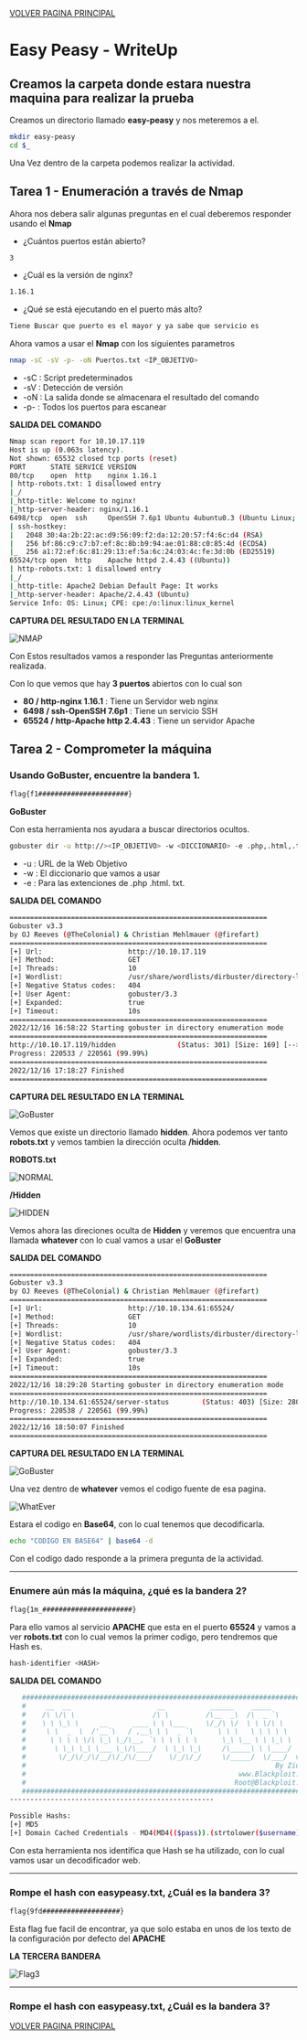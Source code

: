 [VOLVER PAGINA PRINCIPAL](./)

# Easy Peasy - WriteUp
## Creamos la carpeta donde estara nuestra maquina para realizar la prueba

Creamos un directorio llamado **easy-peasy** y nos meteremos a el.

```bash
mkdir easy-peasy
cd $_
```

Una Vez dentro de la carpeta podemos realizar la actividad.

## Tarea 1 - Enumeración a través de Nmap

Ahora nos debera salir algunas preguntas en el cual deberemos responder usando el **Nmap**

- ¿Cuántos puertos están abierto?

```bash
3
```
- ¿Cuál es la versión de nginx?

```bash
1.16.1
```
- ¿Qué se está ejecutando en el puerto más alto?

```bash
Tiene Buscar que puerto es el mayor y ya sabe que servicio es
```

Ahora vamos a usar el **Nmap** con los siguientes parametros

```bash
nmap -sC -sV -p- -oN Puertos.txt <IP_OBJETIVO>
```

- -sC : Script predeterminados
- -sV : Detección de versión
- -oN : La salida donde se almacenara el resultado del comando
- -p- : Todos los puertos para escanear

**SALIDA DEL COMANDO**

```bash
Nmap scan report for 10.10.17.119
Host is up (0.063s latency).
Not shown: 65532 closed tcp ports (reset)
PORT      STATE SERVICE VERSION
80/tcp    open  http    nginx 1.16.1
| http-robots.txt: 1 disallowed entry 
|_/
|_http-title: Welcome to nginx!
|_http-server-header: nginx/1.16.1
6498/tcp  open  ssh     OpenSSH 7.6p1 Ubuntu 4ubuntu0.3 (Ubuntu Linux; protocol 2.0)
| ssh-hostkey: 
|   2048 30:4a:2b:22:ac:d9:56:09:f2:da:12:20:57:f4:6c:d4 (RSA)
|   256 bf:86:c9:c7:b7:ef:8c:8b:b9:94:ae:01:88:c0:85:4d (ECDSA)
|_  256 a1:72:ef:6c:81:29:13:ef:5a:6c:24:03:4c:fe:3d:0b (ED25519)
65524/tcp open  http    Apache httpd 2.4.43 ((Ubuntu))
| http-robots.txt: 1 disallowed entry 
|_/
|_http-title: Apache2 Debian Default Page: It works
|_http-server-header: Apache/2.4.43 (Ubuntu)
Service Info: OS: Linux; CPE: cpe:/o:linux:linux_kernel
```

**CAPTURA DEL RESULTADO EN LA TERMINAL**

![NMAP](/assets/img/HACKER_ETICO/EASYPEASY/NMAP.PNG)

Con Estos resultados vamos a responder las Preguntas anteriormente realizada.

Con lo que vemos que hay **3 puertos** abiertos con lo cual son

- **80 / http-nginx 1.16.1** : Tiene un Servidor web nginx
- **6498 / ssh-OpenSSH 7.6p1** : Tiene un servicio SSH
- **65524 / http-Apache http 2.4.43** : Tiene un servidor Apache

## Tarea 2 - Comprometer la máquina

### Usando GoBuster, encuentre la bandera 1.

```bash
flag{f1######################}  
```

**GoBuster**

Con esta herramienta nos ayudara a buscar directorios ocultos.

```bash
gobuster dir -u http://><IP_OBJETIVO> -w <DICCIONARIO> -e .php,.html,.txt
```

- -u : URL de la Web Objetivo
- -w : El diccionario que vamos a usar
- -e : Para las extenciones de .php .html. txt.

**SALIDA DEL COMANDO**

```bash
===============================================================
Gobuster v3.3
by OJ Reeves (@TheColonial) & Christian Mehlmauer (@firefart)
===============================================================
[+] Url:                     http://10.10.17.119
[+] Method:                  GET
[+] Threads:                 10
[+] Wordlist:                /usr/share/wordlists/dirbuster/directory-list-2.3-medium.txt
[+] Negative Status codes:   404
[+] User Agent:              gobuster/3.3
[+] Expanded:                true
[+] Timeout:                 10s
===============================================================
2022/12/16 16:58:22 Starting gobuster in directory enumeration mode
===============================================================
http://10.10.17.119/hidden               (Status: 301) [Size: 169] [--> http://10.10.17.119 hidden/]                                                                                            
Progress: 220533 / 220561 (99.99%)
===============================================================
2022/12/16 17:18:27 Finished
=============================================================== 
```

**CAPTURA DEL RESULTADO EN LA TERMINAL**

![GoBuster](/assets/img/HACKER_ETICO/EASYPEASY/GoBuster001.PNG)

Vemos que existe un directorio llamado **hidden**. Ahora podemos ver tanto **robots.txt** y vemos tambien la dirección oculta **/hidden**.

**ROBOTS.txt**

![NORMAL](/assets/img/HACKER_ETICO/EASYPEASY/WEB_002.PNG)

**/Hidden**

![HIDDEN](/assets/img/HACKER_ETICO/EASYPEASY/WEB_001.PNG) 

Vemos ahora las direciones oculta de **Hidden** y veremos que encuentra una llamada **whatever** con lo cual vamos a usar el **GoBuster**

**SALIDA DEL COMANDO**

```bash
===============================================================
Gobuster v3.3
by OJ Reeves (@TheColonial) & Christian Mehlmauer (@firefart)
===============================================================
[+] Url:                     http://10.10.134.61:65524/
[+] Method:                  GET
[+] Threads:                 10
[+] Wordlist:                /usr/share/wordlists/dirbuster/directory-list-2.3-medium.txt
[+] Negative Status codes:   404
[+] User Agent:              gobuster/3.3
[+] Expanded:                true
[+] Timeout:                 10s
===============================================================
2022/12/16 18:29:28 Starting gobuster in directory enumeration mode
===============================================================
http://10.10.134.61:65524/server-status        (Status: 403) [Size: 280]
Progress: 220538 / 220561 (99.99%)
===============================================================
2022/12/16 18:50:07 Finished
===============================================================

```

**CAPTURA DEL RESULTADO EN LA TERMINAL**

![GoBuster](/assets/img/HACKER_ETICO/EASYPEASY/GoBuster002.PNG)

Una vez dentro de **whatever** vemos el codigo fuente de esa pagina.

![WhatEver](/assets/img/HACKER_ETICO/EASYPEASY/WEB_003.PNG)

Estara el codigo en **Base64**, con lo cual tenemos que decodificarla.

```bash
echo "CODIGO EN BASE64" | base64 -d
```

Con el codigo dado responde a la primera pregunta de la actividad.

---

### Enumere aún más la máquina, ¿qué es la bandera 2?

```bash
flag{1m_######################}
```

Para ello vamos al servicio **APACHE** que esta en el puerto **65524** y vamos a ver **robots.txt** con lo cual vemos la primer codigo, pero tendremos que Hash es.

```bash
hash-identifier <HASH>
```
**SALIDA DEL COMANDO**

```bash
   #########################################################################
   #     __  __                     __           ______    _____           #
   #    /\ \/\ \                   /\ \         /\__  _\  /\  _ `\         #
   #    \ \ \_\ \     __      ____ \ \ \___     \/_/\ \/  \ \ \/\ \        #
   #     \ \  _  \  /'__`\   / ,__\ \ \  _ `\      \ \ \   \ \ \ \ \       #
   #      \ \ \ \ \/\ \_\ \_/\__, `\ \ \ \ \ \      \_\ \__ \ \ \_\ \      #
   #       \ \_\ \_\ \___ \_\/\____/  \ \_\ \_\     /\_____\ \ \____/      #
   #        \/_/\/_/\/__/\/_/\/___/    \/_/\/_/     \/_____/  \/___/  v1.2 #
   #                                                             By Zion3R #
   #                                                    www.Blackploit.com #
   #                                                   Root@Blackploit.com #
   #########################################################################
--------------------------------------------------

Possible Hashs:
[+] MD5
[+] Domain Cached Credentials - MD4(MD4(($pass)).(strtolower($username)))
```

Con esta herramienta nos identifica que Hash se ha utilizado, con lo cual vamos usar un decodificador web.

---

### Rompe el hash con easypeasy.txt, ¿Cuál es la bandera 3?

```bash
flag{9fd###################}
```
Esta flag fue facil de encontrar, ya que solo estaba en unos de los texto de la configuración por defecto del **APACHE**

**LA TERCERA BANDERA**

![Flag3](/assets/img/HACKER_ETICO/EASYPEASY/WEB_004.PNG)

---

### Rompe el hash con easypeasy.txt, ¿Cuál es la bandera 3?

[VOLVER PAGINA PRINCIPAL](./)